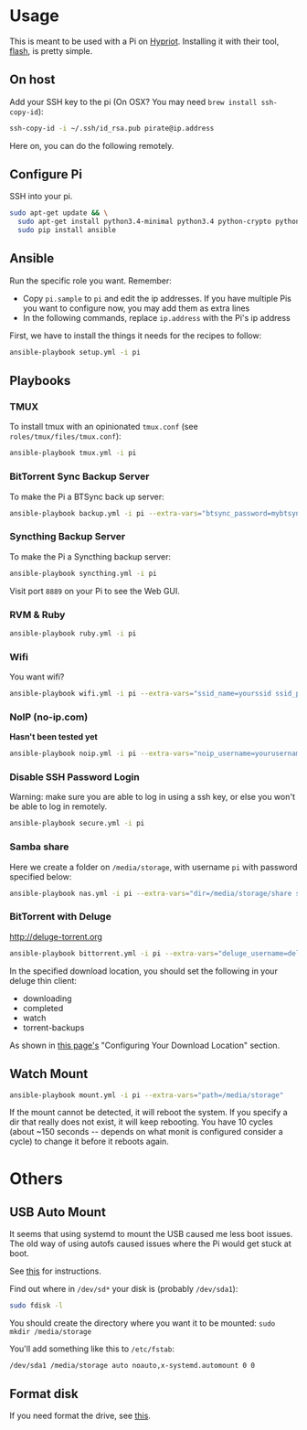 # Usage

This is meant to be used with a Pi on [Hypriot](http://hypriot.com). Installing it with their tool, [flash](https://github.com/hypriot/flash), is pretty simple.

## On host

Add your SSH key to the pi (On OSX? You may need `brew install ssh-copy-id`):

```sh
ssh-copy-id -i ~/.ssh/id_rsa.pub pirate@ip.address
```

Here on, you can do the following remotely.

## Configure Pi

SSH into your pi.

```sh
sudo apt-get update && \
  sudo apt-get install python3.4-minimal python3.4 python-crypto python-markupsafe python-jinja2 python-paramiko python-pkg-resources python-setuptools python-pip python-yaml -y && \
  sudo pip install ansible
```

## Ansible

Run the specific role you want. Remember:

- Copy `pi.sample` to `pi` and edit the ip addresses. If you have multiple Pis you want to configure now, you may add them as extra lines
- In the following commands, replace `ip.address` with the Pi's ip address

First, we have to install the things it needs for the recipes to follow:

```sh
ansible-playbook setup.yml -i pi
```

## Playbooks

### TMUX

To install tmux with an opinionated `tmux.conf` (see `roles/tmux/files/tmux.conf`):

```sh
ansible-playbook tmux.yml -i pi
```

### BitTorrent Sync Backup Server

To make the Pi a BTSync back up server:

```sh
ansible-playbook backup.yml -i pi --extra-vars="btsync_password=mybtsyncpassword"
```

### Syncthing Backup Server

To make the Pi a Syncthing backup server:

```sh
ansible-playbook syncthing.yml -i pi
```

Visit port `8889` on your Pi to see the Web GUI.

### RVM & Ruby

```sh
ansible-playbook ruby.yml -i pi
```

### Wifi

You want wifi?

```sh
ansible-playbook wifi.yml -i pi --extra-vars="ssid_name=yourssid ssid_password=yourssidpassword"
```

### NoIP (no-ip.com)

**Hasn't been tested yet**

```sh
ansible-playbook noip.yml -i pi --extra-vars="noip_username=yourusername noip_password=yournoippassword"
```

### Disable SSH Password Login

Warning: make sure you are able to log in using a ssh key, or else you won't be able to log in remotely.

```sh
ansible-playbook secure.yml -i pi
```

### Samba share

Here we create a folder on `/media/storage`, with username `pi` with password specified below:

```sh
ansible-playbook nas.yml -i pi --extra-vars="dir=/media/storage/share smbpassword=yoursmbpassword"
```

### BitTorrent with Deluge

http://deluge-torrent.org

```sh
ansible-playbook bittorrent.yml -i pi --extra-vars="deluge_username=delugeusername deluge_password=delugepassword download_location=/media/storage/downloads/bittorrent"
```

In the specified download location, you should set the following in your deluge thin client:

- downloading
- completed
- watch
- torrent-backups

As shown in [this page's](http://www.howtogeek.com/142044/how-to-turn-a-raspberry-pi-into-an-always-on-bittorrent-box/) "Configuring Your Download Location" section.

## Watch Mount

```sh
ansible-playbook mount.yml -i pi --extra-vars="path=/media/storage"
```

If the mount cannot be detected, it will reboot the system. If you specify a dir that really does not exist, it will keep rebooting. You have 10 cycles (about ~150 seconds -- depends on what monit is configured consider a cycle) to change it before it reboots again.

# Others

## USB Auto Mount

It seems that using systemd to mount the USB caused me less boot issues. The old way of using autofs caused issues where the Pi would get stuck at boot.

See [this](http://serverfault.com/a/804212/63376) for instructions.

Find out where in `/dev/sd*` your disk is (probably `/dev/sda1`):

```sh
sudo fdisk -l
```

You should create the directory where you want it to be mounted: `sudo mkdir /media/storage`

You'll add something like this to `/etc/fstab`:

```
/dev/sda1 /media/storage auto noauto,x-systemd.automount 0 0
```

## Format disk

If you need format the drive, see [this](http://superuser.com/questions/643765/creating-ext4-partition-from-console).
